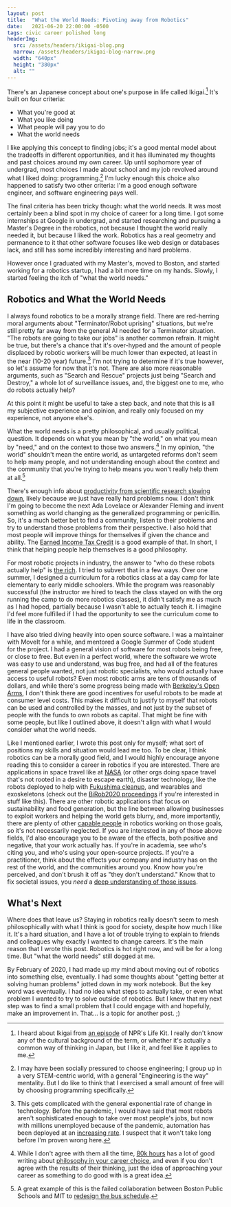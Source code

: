 ```yaml
---
layout: post
title:  "What the World Needs: Pivoting away from Robotics"
date:   2021-06-20 22:00:00 -0500
tags: civic career polished long
headerImg: 
  src: /assets/headers/ikigai-blog.png
  narrow: /assets/headers/ikigai-blog-narrow.png
  width: "640px"
  height: "380px"
  alt: ""
---
```


There's an Japanese concept about one's purpose in life called Ikigai.[^1] It's built on four criteria:

* What you're good at
* What you like doing
* What people will pay you to do
* What the world needs

I like applying this concept to finding jobs; it's a good mental model about the tradeoffs in different opportunities, and it has illuminated my thoughts and past choices around my own career.
Up until sophomore year of undergrad, most choices I made about school and my job revolved around what I liked doing:
programming.[^2] I'm lucky enough this choice also happened to satisfy two other criteria: I'm a good enough software engineer, and software engineering pays well.

The final criteria has been tricky though: what the world needs. It was most certainly been a blind spot in
my choice of career for a long time. I got some internships at Google in undergrad, and started researching and pursuing a Master's Degree in the robotics,
not because I thought the world really needed it, but because I liked the work.
Robotics has a real geometry and permanence to it that other software focuses like web design or databases lack, and still has some incredibly interesting and hard problems.

However once I graduated with my Master's, moved to Boston, and started working for a robotics startup, I had a bit more time on my hands. Slowly, I started feeling the itch of "what the world needs."

## Robotics and What the World Needs

I always found robotics to be a morally strange field. There are red-herring moral arguments about "Terminator/Robot uprising" situations, but we're still pretty far away from the general AI needed for a Terminator situation.
"The robots are going to take our jobs" is another common refrain. It might be true, but there's a chance that it's over-hyped and the amount of people displaced by robotic workers will be much lower than expected, at least in the near (10-20 year) future.[^3]
I'm not trying to determine if it's true however, so let's assume for now that it's not.
There are also more reasonable arguments, such as "Search and Rescue" projects just being "Search and Destroy," a whole lot of surveillance issues, and, the biggest one to me, who do robots actually help?

At this point it might be useful to take a step back, and note that this is all my subjective experience and opinion, and really only focused on my experience, not anyone else's.

What the world needs is a pretty philosophical, and usually political, question. It depends on what you mean by "the world," on what you mean by "need," and on the context to those two answers.[^4]
In my opinion, "the world" shouldn't mean the entire world, as untargeted reforms don't seem to help many people,
and not understanding enough about the context and the community that you're trying to help means you won't really help them at all.[^5]

There's enough info about [productivity from scientific research slowing down](https://web.stanford.edu/~chadj/IdeaPF.pdf), likely because we just have really hard problems now.
I don't think I'm going to become the next Ada Lovelace or Alexander Fleming and invent something as world changing as the generalized programming or penicillin.
So, it's a much better bet to find a community, listen to their problems and try to understand those problems from their perspective.
I also hold that most people will improve things for themselves if given the chance and ability.
The [Earned Income Tax Credit](https://www.codeforamerica.org/news/filing-taxes-for-economic-justice/) is a good example of that.
In short, I think that helping people help themselves is a good philosophy.

For most robotic projects in industry, the answer to "who do these robots actually help" is [the rich](https://harvardmagazine.com/2016/05/who-owns-the-robots-rules-the-world).
I tried to subvert that in a few ways. Over one summer, I designed a curriculum for a robotics class at a day camp for late elementary to early middle schoolers.
While the program was reasonably successful (the instructor we hired to teach the class stayed on with the org running the camp to do more robotics classes), it didn't satisfy me as much as I had hoped, partially because I wasn't able to actually teach it. I imagine I'd feel more fulfilled if I had the opportunity to see the curriculum come to life in the classroom.

I have also tried diving heavily into open source software. I was a maintainer with MoveIt for a while, and mentored a Google Summer of Code student for the project.
I had a general vision of software for most robots being free, or close to free. But even in a perfect world, where the software we wrote was easy to use and understand, was bug free, and had all of the features general people wanted, not just robotic specialists, who would actually have access to useful robots?
Even most robotic arms are tens of thousands of dollars, and while there's some progress being made with [Berkeley's Open Arms](https://www.berkeleyopenarms.org/), I don't think there are good incentives for useful robots to be made at consumer level costs.
This makes it difficult to justify to myself that robots can be used and controlled by the masses, and not just by the subset of people with the funds to own robots as capital.
That might be fine with some people, but like I outlined above, it doesn't align with what I would consider what the world needs.

Like I mentioned earlier, I wrote this post only for myself; what sort of positions my skills and situation would lead me too.
To be clear, I think robotics can be a morally good field, and I would highly encourage anyone reading this to consider a career in robotics if you are interested.
There are applications in space travel like at [NASA](https://www.nasa.gov/topics/technology/robotics/index.html) (or other orgs doing space travel that's not rooted in a desire to escape earth), disaster technology, like the robots deployed to help with [Fukushima cleanup](https://www.wired.com/story/fukushima-robot-cleanup/), and wearables and exoskeletons (check out the [BiRob2020 proceedings](https://biorob2020nyc.org/program/) if you're interested in stuff like this).
There are other robotic applications that focus on sustainability and food generation, but the line between allowing businesses to exploit workers and helping the world gets blurry, and, more importantly, there are plenty of other [capable people](https://ironox.com/) in robotics working on those goals, so it's not necessarily neglected.
If you are interested in any of those above fields, I'd also encourage you to be aware of the effects, both positive and negative, that your work actually has.
If you're in academia, see who's citing you, and who's using your open-source projects.
If you're a practitioner, think about the effects your company and industry has on the rest of the world, and the communities around you.
Know how you're perceived, and don't brush it off as "they don't understand."
Know that to fix societal issues, you _need_ a [deep understanding of those issues](https://medium.com/civic-tech-thoughts-from-joshdata/so-you-want-to-reform-democracy-7f3b1ef10597).

## What's Next

Where does that leave us? Staying in robotics really doesn't seem to mesh philosophically with what I think is good for society, despite how much I like it.
It's a hard situation, and I have a lot of trouble trying to explain to friends and colleagues why exactly I wanted to change careers.
It's the main reason that I wrote this post.
Robotics is hot right now, and will be for a long time.
But "what the world needs" still dogged at me.

By February of 2020, I had made up my mind about moving out of robotics into something else, eventually. I had some thoughts about "getting better at solving human problems" jotted down in my work notebook. But the key word was eventually. I had no idea what steps to actually take, or even what problem I wanted to try to solve outside of robotics. But I knew that my next step was to find a small problem that I could engage with and hopefully, make an improvement in. That... is a topic for another post. ;)

[^1]: I heard about Ikigai from [an episode](https://www.npr.org/2020/10/04/920080747/6-tips-for-making-a-career-change-from-someone-who-has-done-it) of NPR's Life Kit. I really don't know any of the cultural background of the term, or whether it's actually a common way of thinking in Japan, but I like it, and feel like it applies to me.

[^2]: I may have been socially pressured to choose engineering; I group up in a very STEM-centric world, with a general "Engineering is the way" mentality. But I do like to think that I exercised a small amount of free will by choosing programming specifically.

[^3]: This gets complicated with the general exponential rate of change in technology. Before the pandemic, I would have said that most robots aren't sophisticated enough to take over most people's jobs, but now with millions unemployed because of the pandemic, automation has been deployed at an [increasing rate](https://www.wired.com/story/covid-brings-automation-workplace-killing-some-jobs/). I suspect that it won't take long before I'm proven wrong here.

[^4]: While I don't agree with them all the time, [80k hours](https://80000hours.org/) has a lot of good writing about [philosophy in your career choice](https://80000hours.org/career-planning/), and even if you don't agree with the results of their thinking, just the idea of approaching your career as something to do good with is a great idea.

[^5]: A great example of this is the failed collaboration between Boston Public Schools and MIT to [redesign the bus schedule](https://papers.ssrn.com/sol3/papers.cfm?abstract_id=3333212).
